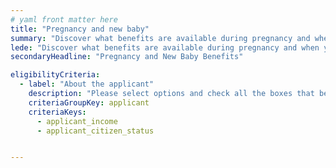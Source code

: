 ```yaml
---
# yaml front matter here
title: "Pregnancy and new baby"
summary: "Discover what benefits are available during pregnancy and when you have a new child, either through birth or adoption."
lede: "Discover what benefits are available during pregnancy and when you have a new child, either through birth or adoption."
secondaryHeadline: "Pregnancy and New Baby Benefits"

eligibilityCriteria:
  - label: "About the applicant"
    description: "Please select options and check all the boxes that best describe you (the person who will be applying for benefits)."
    criteriaGroupKey: applicant
    criteriaKeys:
      - applicant_income
      - applicant_citizen_status


---
```

